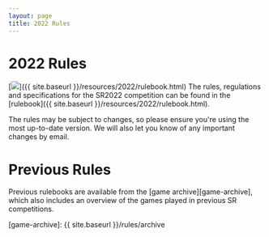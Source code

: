 ```yaml
---
layout: page
title: 2022 Rules
---
```


2022 Rules
==========

[<img class="left" src="{{ site.baseurl }}/resources/2022/rulebook.png" />]({{ site.baseurl }}/resources/2022/rulebook.html)
The rules, regulations and specifications for the SR2022 competition can be
found in the [rulebook]({{ site.baseurl }}/resources/2022/rulebook.html).

The rules may be subject to changes, so please ensure you're using the most up-to-date version.
We will also let you know of any important changes by email.


Previous Rules
==============

Previous rulebooks are available from the [game archive][game-archive], which
also includes an overview of the games played in previous SR competitions.

[game-archive]: {{ site.baseurl }}/rules/archive
